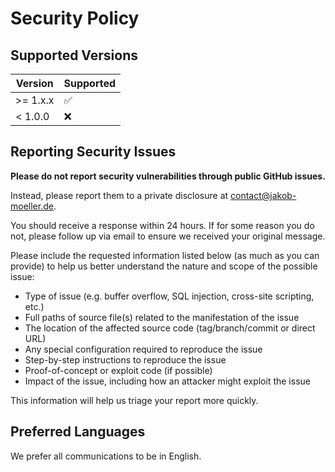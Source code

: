 # Security Policy

## Supported Versions

| Version  | Supported          |
|----------|--------------------|
| >= 1.x.x | :white_check_mark: |
| < 1.0.0  | :x:                |

## Reporting Security Issues

**Please do not report security vulnerabilities through public GitHub issues.**

Instead, please report them to a private disclosure at [contact@jakob-moeller.de](mailto:contact@jakob-moeller.de).

You should receive a response within 24 hours. If for some reason you do not, please follow up via email to ensure we received your original message.

Please include the requested information listed below (as much as you can provide) to help us better understand the nature and scope of the possible issue:

  * Type of issue (e.g. buffer overflow, SQL injection, cross-site scripting, etc.)
  * Full paths of source file(s) related to the manifestation of the issue
  * The location of the affected source code (tag/branch/commit or direct URL)
  * Any special configuration required to reproduce the issue
  * Step-by-step instructions to reproduce the issue
  * Proof-of-concept or exploit code (if possible)
  * Impact of the issue, including how an attacker might exploit the issue

This information will help us triage your report more quickly.

## Preferred Languages

We prefer all communications to be in English.
